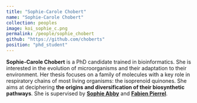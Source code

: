 ```yaml
---
title: "Sophie-Carole Chobert"
name: "Sophie-Carole Chobert"
collection: peoples
image: koi_sophie_c.png
permalink: /people/sophie_chobert
github: "https://github.com/choberts"
position: "phd_student"
---
```



**Sophie-Carole Chobert** is a PhD candidate trained in bioinformatics. She is interested in the evolution of microorganisms and their adaptation to their environment. Her thesis focuses on a family of molecules with a key role in respiratory chains of most living organisms: the isoprenoid quinones. She aims at deciphering **the origins and diversification of their biosynthetic pathways**. She is supervised by **[Sophie Abby](https://www.timc.fr/en/sophie-abby)** and **[Fabien Pierrel](https://www.timc.fr/en/fabien-pierrel)**.
